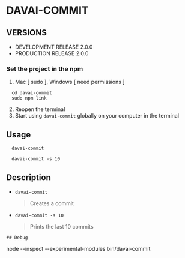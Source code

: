# DAVAI-COMMIT

## VERSIONS
 - DEVELOPMENT RELEASE 2.0.0
 - PRODUCTION RELEASE 2.0.0

### Set the project in the npm
1) Mac [ sudo ], Windows [ need permissions ]
```shell
  cd davai-commit
  sudo npm link
```
2) Reopen the terminal
3) Start using `davai-commit` globally on your computer in the terminal

## Usage
```shell
  davai-commit
```

```shell
  davai-commit -s 10
```

## Description
- `davai-commit`
  > Creates a commit
- `davai-commit -s 10`
  > Prints the last 10 commits

```
## Debug
```
  node --inspect --experimental-modules bin/davai-commit
```